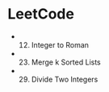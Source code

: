LeetCode
=====================================
- 12. Integer to Roman
- 23. Merge k Sorted Lists
- 29. Divide Two Integers